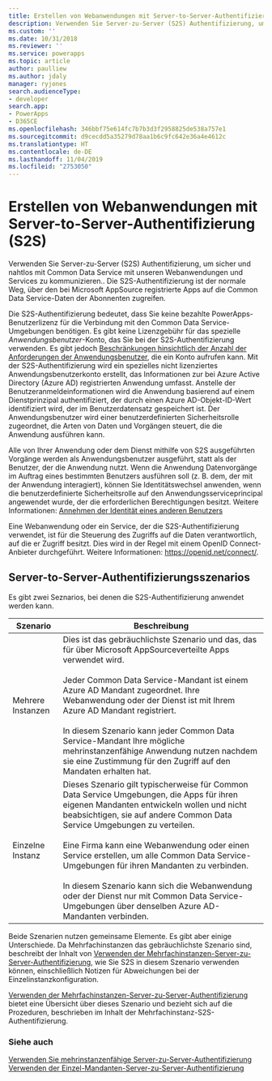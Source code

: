 ```yaml
---
title: Erstellen von Webanwendungen mit Server-to-Server-Authentifizierung (Common Data Service) | Microsoft-Dokumentation
description: Verwenden Sie Server-zu-Server (S2S) Authentifizierung, um sicher und nahtlos mit Common Data Service mit unseren Webanwendungen und Services zu kommunizieren.. Die S2S-Authentifizierung ist der normale Weg, über den bei Microsoft AppSource registrierte Apps auf die Common Data Service-Daten der Abonnenten zugreifen.
ms.custom: ''
ms.date: 10/31/2018
ms.reviewer: ''
ms.service: powerapps
ms.topic: article
author: paulliew
ms.author: jdaly
manager: ryjones
search.audienceType:
- developer
search.app:
- PowerApps
- D365CE
ms.openlocfilehash: 346bbf75e614fc7b7b3d3f2958825de538a757e1
ms.sourcegitcommit: d9cecdd5a35279d78aa1b6c9fc642e36a4e4612c
ms.translationtype: HT
ms.contentlocale: de-DE
ms.lasthandoff: 11/04/2019
ms.locfileid: "2753050"
---
```

# <a name="build-web-applications-using-server-to-server-s2s-authentication"></a>Erstellen von Webanwendungen mit Server-to-Server-Authentifizierung (S2S)

Verwenden Sie Server-zu-Server (S2S) Authentifizierung, um sicher und nahtlos mit Common Data Service mit unseren Webanwendungen und Services zu kommunizieren.. Die S2S-Authentifizierung ist der normale Weg, über den bei Microsoft AppSource registrierte Apps auf die Common Data Service-Daten der Abonnenten zugreifen.  

Die S2S-Authentifizierung bedeutet, dass Sie keine bezahlte PowerApps-Benutzerlizenz für die Verbindung mit den Common Data Service-Umgebungen benötigen. Es gibt keine Lizenzgebühr für das spezielle *Anwendungsbenutzer*-Konto, das Sie bei der S2S-Authentifizierung verwenden. Es gibt jedoch [Beschränkungen hinsichtlich der Anzahl der Anforderungen der Anwendungsbenutzer](https://docs.microsoft.com/power-platform/admin/api-request-limits-allocations#non-licensed-usersapplication-users), die ein Konto aufrufen kann. Mit der S2S-Authentifizierung wird ein spezielles nicht lizenziertes Anwendungsbenutzerkonto erstellt, das Informationen zur bei Azure Active Directory (Azure AD) registrierten Anwendung umfasst. Anstelle der Benutzeranmeldeinformationen wird die Anwendung basierend auf einem Dienstprinzipal authentifiziert, der durch einen Azure AD-Objekt-ID-Wert identifiziert wird, der im Benutzerdatensatz gespeichert ist. Der Anwendungsbenutzer wird einer benutzerdefinierten Sicherheitsrolle zugeordnet, die Arten von Daten und Vorgängen steuert, die die Anwendung ausführen kann.  

 Alle von Ihrer Anwendung oder dem Dienst mithilfe von S2S ausgeführten Vorgänge werden als Anwendungsbenutzer ausgeführt, statt als der Benutzer, der die Anwendung nutzt. Wenn die Anwendung Datenvorgänge im Auftrag eines bestimmten Benutzers ausführen soll (z. B. dem, der mit der Anwendung interagiert), können Sie Identitätswechsel anwenden, wenn die benutzerdefinierte Sicherheitsrolle auf den Anwendungsserviceprincipal angewendet wurde, der die erforderlichen Berechtigungen besitzt. Weitere Informationen: [Annehmen der Identität eines anderen Benutzers](impersonate-another-user.md)  

 Eine Webanwendung oder ein Service, der die S2S-Authentifizierung verwendet, ist für die Steuerung des Zugriffs auf die Daten verantwortlich, auf die er Zugriff besitzt. Dies wird in der Regel mit einem OpenID Connect-Anbieter durchgeführt. Weitere Informationen: <https://openid.net/connect/>.  

## <a name="server-to-server-authentication-scenarios"></a>Server-to-Server-Authentifizierungsszenarios  
 Es gibt zwei Seznarios, bei denen die S2S-Authentifizierung anwendet werden kann.  


|   Szenario    |   Beschreibung  |
|---------------|---------------|
| Mehrere Instanzen  | Dies ist das gebräuchlichste Szenario und das, das für über Microsoft AppSourceverteilte Apps verwendet wird.<br /><br /> Jeder Common Data Service-Mandant ist einem Azure AD Mandant zugeordnet. Ihre Webanwendung oder der Dienst ist mit Ihrem Azure AD Mandant registriert.<br /><br /> In diesem Szenario kann jeder Common Data Service-Mandant Ihre mögliche mehrinstanzenfähige Anwendung nutzen nachdem sie eine Zustimmung für den Zugriff auf den Mandaten erhalten hat.                                                           |
| Einzelne Instanz | Dieses Szenario gilt typischerweise für Common Data Service Umgebungen, die Apps für ihren eigenen Mandanten entwickeln wollen und nicht beabsichtigen, sie auf andere Common Data Service Umgebungen zu verteilen.<br /><br /> Eine Firma kann eine Webanwendung oder einen Service erstellen, um alle Common Data Service-Umgebungen für ihren Mandanten zu verbinden.<br /><br /> In diesem Szenario kann sich die Webanwendung oder der Dienst nur mit Common Data Service-Umgebungen über denselben Azure AD-Mandanten verbinden. |

 Beide Szenarien nutzen gemeinsame Elemente. Es gibt aber einige Unterschiede. Da Mehrfachinstanzen das gebräuchlichste Szenario sind, beschreibt der Inhalt von [Verwenden der Mehrfachinstanzen-Server-zu-Server-Authentifizierung](use-multi-tenant-server-server-authentication.md), wie Sie S2S in diesem Szenario verwenden können, einschließlich Notizen für Abweichungen bei der Einzelinstanzkonfiguration. 

[Verwenden der Mehrfachinstanzen-Server-zu-Server-Authentifizierung](use-single-tenant-server-server-authentication.md) bietet eine Übersicht über dieses Szenario und bezieht sich auf die Prozeduren, beschrieben im Inhalt der Mehrfachinstanz-S2S-Authentifizierung.  

### <a name="see-also"></a>Siehe auch  
  
[Verwenden Sie mehrinstanzenfähige Server-zu-Server-Authentifizierung](use-multi-tenant-server-server-authentication.md)<br/> 
[Verwenden der Einzel-Mandanten-Server-zu-Server-Authentifizierung](use-single-tenant-server-server-authentication.md)   
